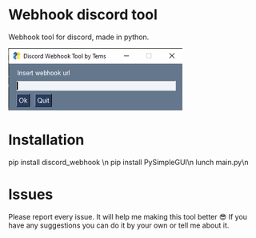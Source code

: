 # Webhook discord tool
Webhook tool for discord, made in python.


![](preview.png)


# Installation
pip install discord_webhook \n
pip install PySimpleGUI\n
lunch main.py\n
# Issues
Please report every issue. It will help me making this tool better 😎
If you have any suggestions you can do it by your own or tell me about it.

